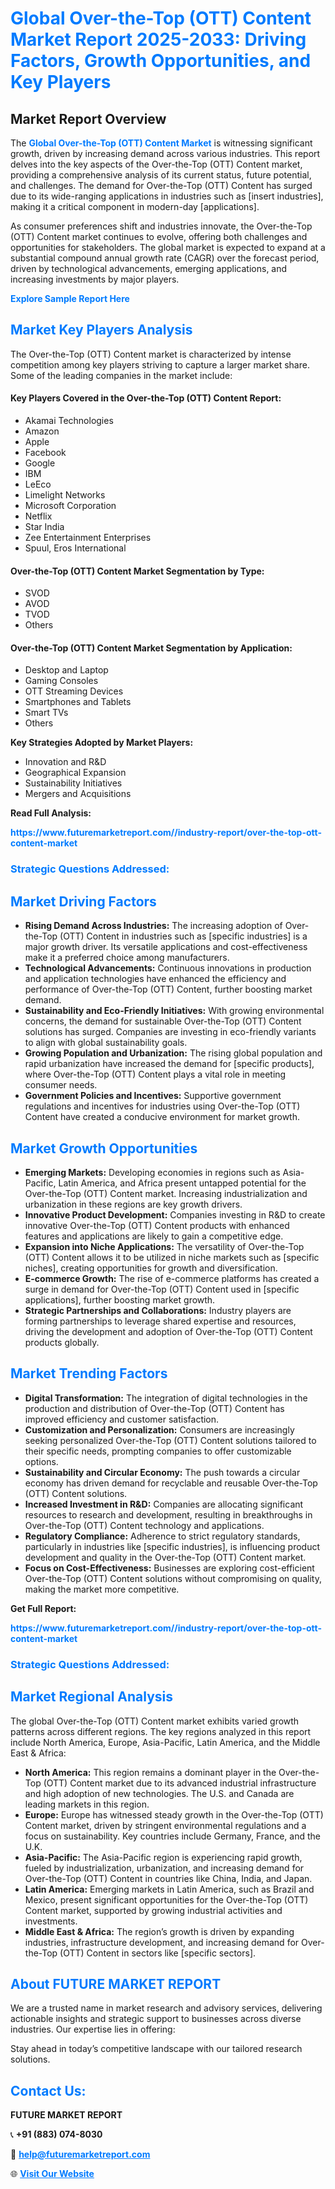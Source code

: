 <h1 style="color: #007BFF;">Global Over-the-Top (OTT) Content Market Report 2025-2033: Driving Factors, Growth Opportunities, and Key Players</h1>

<section id="overview">
<h2>Market Report Overview</h2>
<p>The <a href="https://www.futuremarketreport.com//industry-report/over-the-top-ott-content-market" style="color: #007BFF; text-decoration: none;"><strong>Global Over-the-Top (OTT) Content Market</strong></a> is witnessing significant growth, driven by increasing demand across various industries. This report delves into the key aspects of the Over-the-Top (OTT) Content market, providing a comprehensive analysis of its current status, future potential, and challenges. The demand for Over-the-Top (OTT) Content has surged due to its wide-ranging applications in industries such as [insert industries], making it a critical component in modern-day [applications].</p>
<p>As consumer preferences shift and industries innovate, the Over-the-Top (OTT) Content market continues to evolve, offering both challenges and opportunities for stakeholders. The global market is expected to expand at a substantial compound annual growth rate (CAGR) over the forecast period, driven by technological advancements, emerging applications, and increasing investments by major players.</p>
</section>

<section id="overview">
<p><a href="https://www.futuremarketreport.com//request-sample/reportId=59690" style="color: #007BFF; text-decoration: none;"><strong>Explore Sample Report Here</strong></a></p>
</section>

<section id="key-players">
<h2 style="color: #007BFF;">Market Key Players Analysis</h2>
<p>The Over-the-Top (OTT) Content market is characterized by intense competition among key players striving to capture a larger market share. Some of the leading companies in the market include:</p>
<h4>Key Players Covered in the Over-the-Top (OTT) Content Report:</h4>
<ul><li>Akamai Technologies</li><li>Amazon</li><li>Apple</li><li>Facebook</li><li>Google</li><li>IBM</li><li>LeEco</li><li>Limelight Networks</li><li>Microsoft Corporation</li><li>Netflix</li><li>Star India</li><li>Zee Entertainment Enterprises</li><li>Spuul, Eros International</li></ul>
<h4>Over-the-Top (OTT) Content Market Segmentation by Type:</h4>
<ul><li>SVOD</li><li>AVOD</li><li>TVOD</li><li>Others</li></ul>

<h4>Over-the-Top (OTT) Content Market Segmentation by Application:</h4>
<ul><li>Desktop and Laptop</li><li>Gaming Consoles</li><li>OTT Streaming Devices</li><li>Smartphones and Tablets</li><li>Smart TVs</li><li>Others</li></ul>
<p><strong>Key Strategies Adopted by Market Players:</strong></p>
<ul>
<li>Innovation and R&D</li>
<li>Geographical Expansion</li>
<li>Sustainability Initiatives</li>
<li>Mergers and Acquisitions</li>
</ul>
</section>

<section>
<p><strong>Read Full Analysis: </strong></p><a href="https://www.futuremarketreport.com//industry-report/over-the-top-ott-content-market" style="color: #007BFF; text-decoration: none;"><strong>https://www.futuremarketreport.com//industry-report/over-the-top-ott-content-market</strong></a>
<h3 style="color: #007BFF;">Strategic Questions Addressed:</h3>
</section>

<section id="driving-factors">
<h2 style="color: #007BFF;">Market Driving Factors</h2>
<ul>
<li><strong>Rising Demand Across Industries:</strong> The increasing adoption of Over-the-Top (OTT) Content in industries such as [specific industries] is a major growth driver. Its versatile applications and cost-effectiveness make it a preferred choice among manufacturers.</li>
<li><strong>Technological Advancements:</strong> Continuous innovations in production and application technologies have enhanced the efficiency and performance of Over-the-Top (OTT) Content, further boosting market demand.</li>
<li><strong>Sustainability and Eco-Friendly Initiatives:</strong> With growing environmental concerns, the demand for sustainable Over-the-Top (OTT) Content solutions has surged. Companies are investing in eco-friendly variants to align with global sustainability goals.</li>
<li><strong>Growing Population and Urbanization:</strong> The rising global population and rapid urbanization have increased the demand for [specific products], where Over-the-Top (OTT) Content plays a vital role in meeting consumer needs.</li>
<li><strong>Government Policies and Incentives:</strong> Supportive government regulations and incentives for industries using Over-the-Top (OTT) Content have created a conducive environment for market growth.</li>
</ul>
</section>

<section id="growth-opportunities">
<h2 style="color: #007BFF;">Market Growth Opportunities</h2>
<ul>
<li><strong>Emerging Markets:</strong> Developing economies in regions such as Asia-Pacific, Latin America, and Africa present untapped potential for the Over-the-Top (OTT) Content market. Increasing industrialization and urbanization in these regions are key growth drivers.</li>
<li><strong>Innovative Product Development:</strong> Companies investing in R&D to create innovative Over-the-Top (OTT) Content products with enhanced features and applications are likely to gain a competitive edge.</li>
<li><strong>Expansion into Niche Applications:</strong> The versatility of Over-the-Top (OTT) Content allows it to be utilized in niche markets such as [specific niches], creating opportunities for growth and diversification.</li>
<li><strong>E-commerce Growth:</strong> The rise of e-commerce platforms has created a surge in demand for Over-the-Top (OTT) Content used in [specific applications], further boosting market growth.</li>
<li><strong>Strategic Partnerships and Collaborations:</strong> Industry players are forming partnerships to leverage shared expertise and resources, driving the development and adoption of Over-the-Top (OTT) Content products globally.</li>
</ul>
</section>

<section id="trending-factors">
<h2 style="color: #007BFF;">Market Trending Factors</h2>
<ul>
<li><strong>Digital Transformation:</strong> The integration of digital technologies in the production and distribution of Over-the-Top (OTT) Content has improved efficiency and customer satisfaction.</li>
<li><strong>Customization and Personalization:</strong> Consumers are increasingly seeking personalized Over-the-Top (OTT) Content solutions tailored to their specific needs, prompting companies to offer customizable options.</li>
<li><strong>Sustainability and Circular Economy:</strong> The push towards a circular economy has driven demand for recyclable and reusable Over-the-Top (OTT) Content solutions.</li>
<li><strong>Increased Investment in R&D:</strong> Companies are allocating significant resources to research and development, resulting in breakthroughs in Over-the-Top (OTT) Content technology and applications.</li>
<li><strong>Regulatory Compliance:</strong> Adherence to strict regulatory standards, particularly in industries like [specific industries], is influencing product development and quality in the Over-the-Top (OTT) Content market.</li>
<li><strong>Focus on Cost-Effectiveness:</strong> Businesses are exploring cost-efficient Over-the-Top (OTT) Content solutions without compromising on quality, making the market more competitive.</li>
</ul>
</section>

<section>
<p><strong>Get Full Report: </strong></p><a href="https://www.futuremarketreport.com//industry-report/over-the-top-ott-content-market" style="color: #007BFF; text-decoration: none;"><strong>https://www.futuremarketreport.com//industry-report/over-the-top-ott-content-market</strong></a>
<h3 style="color: #007BFF;">Strategic Questions Addressed:</h3>
</section>


<section id="regional-analysis">
<h2 style="color: #007BFF;">Market Regional Analysis</h2>
<p>The global Over-the-Top (OTT) Content market exhibits varied growth patterns across different regions. The key regions analyzed in this report include North America, Europe, Asia-Pacific, Latin America, and the Middle East & Africa:</p>
<ul>
<li><strong>North America:</strong> This region remains a dominant player in the Over-the-Top (OTT) Content market due to its advanced industrial infrastructure and high adoption of new technologies. The U.S. and Canada are leading markets in this region.</li>
<li><strong>Europe:</strong> Europe has witnessed steady growth in the Over-the-Top (OTT) Content market, driven by stringent environmental regulations and a focus on sustainability. Key countries include Germany, France, and the U.K.</li>
<li><strong>Asia-Pacific:</strong> The Asia-Pacific region is experiencing rapid growth, fueled by industrialization, urbanization, and increasing demand for Over-the-Top (OTT) Content in countries like China, India, and Japan.</li>
<li><strong>Latin America:</strong> Emerging markets in Latin America, such as Brazil and Mexico, present significant opportunities for the Over-the-Top (OTT) Content market, supported by growing industrial activities and investments.</li>
<li><strong>Middle East & Africa:</strong> The region’s growth is driven by expanding industries, infrastructure development, and increasing demand for Over-the-Top (OTT) Content in sectors like [specific sectors].</li>
</ul>
</section>

<footer>
<h2 style="color: #007BFF;">About FUTURE MARKET REPORT</h2>
<p>We are a trusted name in market research and advisory services, delivering actionable insights and strategic support to businesses across diverse industries. Our expertise lies in offering:</p>

<p>Stay ahead in today’s competitive landscape with our tailored research solutions.</p>

<h2 style="color: #007BFF;">Contact Us:</h2>
<p><strong>FUTURE MARKET REPORT</strong></p>
<p>📞 <strong>+91 (883) 074-8030</strong></p>
<p>📧 <strong><a href="mailto:help@futuremarketreport.com" style="color: #007BFF;">help@futuremarketreport.com</a></strong></p>
<p>🌐 <strong><a href="https://www.futuremarketreport.com/" style="color: #007BFF;">Visit Our Website</a></strong></p>
</footer>
